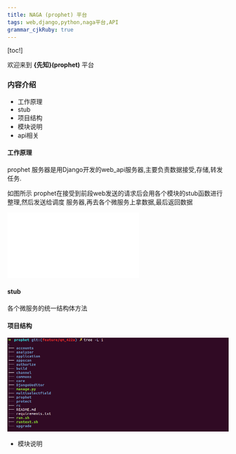 ```yaml
---
title: NAGA (prophet) 平台
tags: web,django,python,naga平台,API
grammar_cjkRuby: true
---
```


[toc!]

欢迎来到 **{先知}(prophet)** 平台
### 内容介绍

 - 工作原理
 - stub
 - 项目结构
 - 模块说明
 - api相关
#### 工作原理
prophet 服务器是用Django开发的web_api服务器,主要负责数据接受,存储,转发任务.

如图所示 prophet在接受到前段web发送的请求后会用各个模块的stub函数进行整理,然后发送给调度
服务器,再去各个微服务上拿数据,最后返回数据

![Diagram](./attachments/1556016589378.drawio.html)
#### stub
各个微服务的统一结构体方法
#### 项目结构
![enter description here](./images/2019-04-23_19-15-06屏幕截图.png)

 - 模块说明

